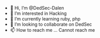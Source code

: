 - 👋 Hi, I’m @DedSec-Dalen
- 👀 I’m interested in Hacking
- 🌱 I’m currently learning ruby, php
- 💞️ I’m looking to collaborate on DedSec
- 📫 How to reach me ... Cannot reach me

<!---
DedSec-Dalen/DedSec-Dalen is a ✨ special ✨ repository because its `README.md` (this file) appears on your GitHub profile.
You can click the Preview link to take a look at your changes.
--->
